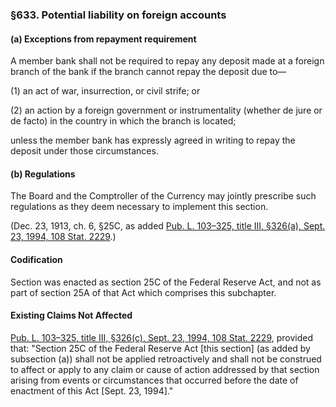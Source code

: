### §633. Potential liability on foreign accounts ###

[]()

#### (a) Exceptions from repayment requirement ####

A member bank shall not be required to repay any deposit made at a foreign branch of the bank if the branch cannot repay the deposit due to—

[]()

(1) an act of war, insurrection, or civil strife; or

[]()

(2) an action by a foreign government or instrumentality (whether de jure or de facto) in the country in which the branch is located;

unless the member bank has expressly agreed in writing to repay the deposit under those circumstances.

[]()

#### (b) Regulations ####

The Board and the Comptroller of the Currency may jointly prescribe such regulations as they deem necessary to implement this section.

(Dec. 23, 1913, ch. 6, §25C, as added [Pub. L. 103–325, title III, §326(a), Sept. 23, 1994, 108 Stat. 2229](/statviewer.htm?volume=108&page=2229).)

#### Codification ####

Section was enacted as section 25C of the Federal Reserve Act, and not as part of section 25A of that Act which comprises this subchapter.

#### Existing Claims Not Affected ####

[Pub. L. 103–325, title III, §326(c), Sept. 23, 1994, 108 Stat. 2229](/statviewer.htm?volume=108&page=2229), provided that: "Section 25C of the Federal Reserve Act [this section] (as added by subsection (a)) shall not be applied retroactively and shall not be construed to affect or apply to any claim or cause of action addressed by that section arising from events or circumstances that occurred before the date of enactment of this Act [Sept. 23, 1994]."